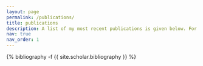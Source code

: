 ```yaml
---
layout: page
permalink: /publications/
title: publications
description: A list of my most recent publications is given below. For the full list, please visit my <a href="https://scholar.google.com/citations?hl=en&user=qCI0O08AAAAJ" style="color:#0000FF;"> Google Scholar </a> and <a href="https://www.researchgate.net/profile/Mostafa-Kiani-Shahvandi" style="color:#0000FF;"> Researchgate </a> profiles.
nav: true
nav_order: 1
---
```

<!-- _pages/publications.md -->
<div class="publications">

{% bibliography -f {{ site.scholar.bibliography }} %}

</div>
